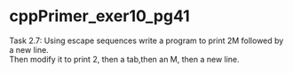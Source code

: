 # cppPrimer_exer10_pg41
Task 2.7: Using escape sequences write a program to print 2M followed by a new line.  
Then modify it to print 2, then a tab,then an M, then a new line.
